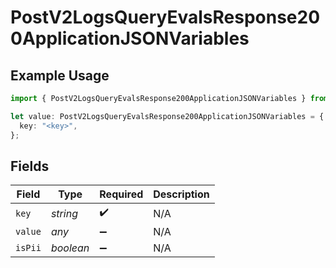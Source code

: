 # PostV2LogsQueryEvalsResponse200ApplicationJSONVariables

## Example Usage

```typescript
import { PostV2LogsQueryEvalsResponse200ApplicationJSONVariables } from "orq-poc-typescript-multi-env-version/models/operations";

let value: PostV2LogsQueryEvalsResponse200ApplicationJSONVariables = {
  key: "<key>",
};
```

## Fields

| Field              | Type               | Required           | Description        |
| ------------------ | ------------------ | ------------------ | ------------------ |
| `key`              | *string*           | :heavy_check_mark: | N/A                |
| `value`            | *any*              | :heavy_minus_sign: | N/A                |
| `isPii`            | *boolean*          | :heavy_minus_sign: | N/A                |